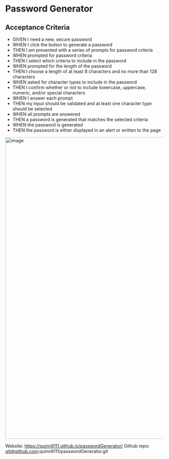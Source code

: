# Password Generator

## Acceptance Criteria
* GIVEN I need a new, secure password
* WHEN I click the button to generate a password
* THEN I am presented with a series of prompts for password criteria
* WHEN prompted for password criteria
* THEN I select which criteria to include in the password
* WHEN prompted for the length of the password
* THEN I choose a length of at least 8 characters and no more than 128 characters
* WHEN asked for character types to include in the password
* THEN I confirm whether or not to include lowercase, uppercase, numeric, and/or special characters
* WHEN I answer each prompt
* THEN my input should be validated and at least one character type should be selected
* WHEN all prompts are answered
* THEN a password is generated that matches the selected criteria
* WHEN the password is generated
* THEN the password is either displayed in an alert or written to the page

<img width="960" alt="image" src="https://user-images.githubusercontent.com/109930505/187113357-ed6450c3-9b90-445d-b5f2-f1384e5d4a23.png">


Website: https://quinn9111.github.io/passwordGenerator/
Github repo: git@github.com:quinn9111/passwordGenerator.git
